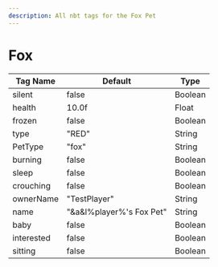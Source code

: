 ```yaml
---
description: All nbt tags for the Fox Pet
---
```



# Fox

| Tag Name     | Default                                                            | Type                                         |
| - | - | - |
| silent | false | Boolean |
| health | 10.0f | Float |
| frozen | false | Boolean |
| type | "RED" | String |
| PetType | "fox" | String |
| burning | false | Boolean |
| sleep | false | Boolean |
| crouching | false | Boolean |
| ownerName | "TestPlayer" | String |
| name | "&a&l%player%'s Fox Pet" | String |
| baby | false | Boolean |
| interested | false | Boolean |
| sitting | false | Boolean |
